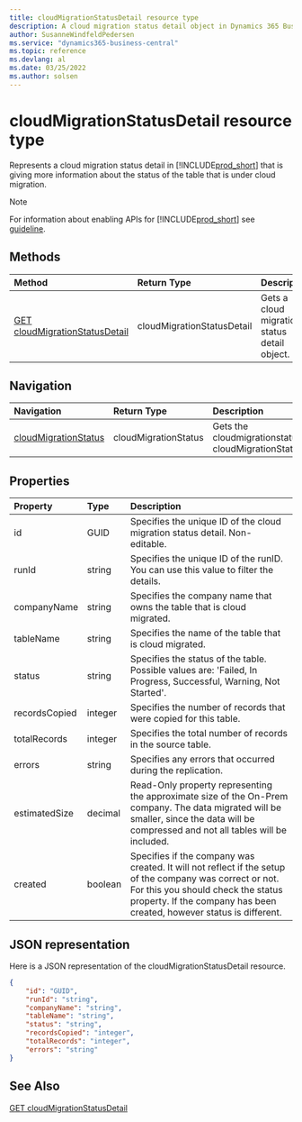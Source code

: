 ```yaml
---
title: cloudMigrationStatusDetail resource type
description: A cloud migration status detail object in Dynamics 365 Business Central.
author: SusanneWindfeldPedersen
ms.service: "dynamics365-business-central"
ms.topic: reference
ms.devlang: al
ms.date: 03/25/2022
ms.author: solsen
---
```


# cloudMigrationStatusDetail resource type

<!-- START>DO_NOT_EDIT -->
<!-- IMPORTANT:Do not edit any of the content between here and the END>DO_NOT_EDIT. -->
Represents a cloud migration status detail in [!INCLUDE[prod_short](../../../includes/prod_short.md)] that is giving more information about the status of the table that is under cloud migration.

> [!NOTE]
> For information about enabling APIs for [!INCLUDE[prod_short](../../../includes/prod_short.md)] see [guideline](../../../api-reference/v2.0/endpoints-apis-for-dynamics.md).

## Methods

| Method | Return Type|Description |
|:--------------------|:-----------|:-------------------------|
|[GET cloudMigrationStatusDetail](../api/dynamics_cloudmigrationstatusdetail_get.md)|cloudMigrationStatusDetail|Gets a cloud migration status detail object.|


## Navigation

| Navigation |Return Type| Description |
|:----------|:----------|:-----------------|
|[cloudMigrationStatus](dynamics_cloudmigrationstatus.md)|cloudMigrationStatus |Gets the cloudmigrationstatus of the cloudMigrationStatusDetail.|

## Properties

| Property           | Type   |Description     |
|:-------------------|:-------|:---------------|
|id|GUID|Specifies the unique ID of the cloud migration status detail. Non-editable.|
|runId|string|Specifies the unique ID of the runID. You can use this value to filter the details.|
|companyName|string|Specifies the company name that owns the table that is cloud migrated.|
|tableName|string|Specifies the name of the table that is cloud migrated.|
|status|string|Specifies the status of the table. Possible values are: 'Failed, In Progress, Successful, Warning, Not Started'.|
|recordsCopied|integer|Specifies the number of records that were copied for this table.|
|totalRecords|integer|Specifies the total number of records in the source table.|
|errors|string|Specifies any errors that occurred during the replication.|
|estimatedSize|decimal|Read-Only property representing the approximate size of the On-Prem company. The data migrated will be smaller, since the data will be compressed and not all tables will be included.|
|created|boolean|Specifies if the company was created. It will not reflect if the setup of the company was correct or not. For this you should check the status property. If the company has been created, however status is different.|


## JSON representation

Here is a JSON representation of the cloudMigrationStatusDetail resource.


```json
{
    "id": "GUID",
    "runId": "string",
    "companyName": "string",
    "tableName": "string",
    "status": "string",
    "recordsCopied": "integer",
    "totalRecords": "integer",
    "errors": "string"
}
```
<!-- IMPORTANT: END>DO_NOT_EDIT -->

## See Also

[GET cloudMigrationStatusDetail](../api/dynamics_cloudmigrationstatusdetail_get.md)
